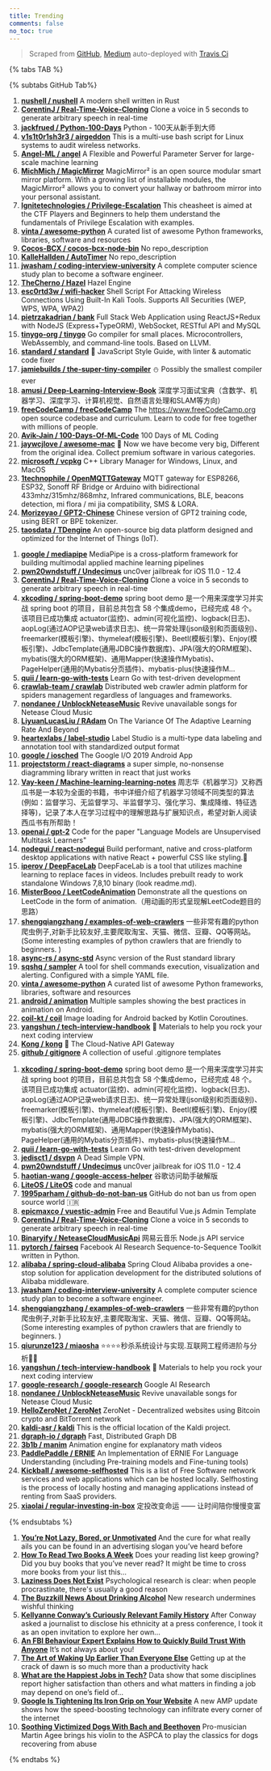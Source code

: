 ```yaml
---
title: Trending
comments: false
no_toc: true
---
```


> Scraped from [GitHub](https://github.com/trending), [Medium](https://medium.com/topic/popular)
auto-deployed with [Travis Ci](https://travis-ci.org/)

{% tabs TAB %}
<!-- tab GitHub -->
{% subtabs GitHub Tab%}
<!-- tab Daily -->
1. [**nushell / nushell**](https://github.com/nushell/nushell)
A modern shell written in Rust
2. [**CorentinJ / Real-Time-Voice-Cloning**](https://github.com/CorentinJ/Real-Time-Voice-Cloning)
Clone a voice in 5 seconds to generate arbitrary speech in real-time
3. [**jackfrued / Python-100-Days**](https://github.com/jackfrued/Python-100-Days)
Python - 100天从新手到大师
4. [**v1s1t0r1sh3r3 / airgeddon**](https://github.com/v1s1t0r1sh3r3/airgeddon)
This is a multi-use bash script for Linux systems to audit wireless networks.
5. [**Angel-ML / angel**](https://github.com/Angel-ML/angel)
A Flexible and Powerful Parameter Server for large-scale machine learning
6. [**MichMich / MagicMirror**](https://github.com/MichMich/MagicMirror)
MagicMirror² is an open source modular smart mirror platform. With a growing list of installable modules, the MagicMirror² allows you to convert your hallway or bathroom mirror into your personal assistant.
7. [**Ignitetechnologies / Privilege-Escalation**](https://github.com/Ignitetechnologies/Privilege-Escalation)
This cheasheet is aimed at the CTF Players and Beginners to help them understand the fundamentals of Privilege Escalation with examples.
8. [**vinta / awesome-python**](https://github.com/vinta/awesome-python)
A curated list of awesome Python frameworks, libraries, software and resources
9. [**Cocos-BCX / cocos-bcx-node-bin**](https://github.com/Cocos-BCX/cocos-bcx-node-bin)
No repo_description
10. [**KalleHallden / AutoTimer**](https://github.com/KalleHallden/AutoTimer)
No repo_description
11. [**jwasham / coding-interview-university**](https://github.com/jwasham/coding-interview-university)
A complete computer science study plan to become a software engineer.
12. [**TheCherno / Hazel**](https://github.com/TheCherno/Hazel)
Hazel Engine
13. [**esc0rtd3w / wifi-hacker**](https://github.com/esc0rtd3w/wifi-hacker)
Shell Script For Attacking Wireless Connections Using Built-In Kali Tools. Supports All Securities (WEP, WPS, WPA, WPA2)
14. [**pietrzakadrian / bank**](https://github.com/pietrzakadrian/bank)
Full Stack Web Application using ReactJS+Redux with NodeJS (Express+TypeORM), WebSocket, RESTful API and MySQL
15. [**tinygo-org / tinygo**](https://github.com/tinygo-org/tinygo)
Go compiler for small places. Microcontrollers, WebAssembly, and command-line tools. Based on LLVM.
16. [**standard / standard**](https://github.com/standard/standard)
🌟 JavaScript Style Guide, with linter & automatic code fixer
17. [**jamiebuilds / the-super-tiny-compiler**](https://github.com/jamiebuilds/the-super-tiny-compiler)
⛄️ Possibly the smallest compiler ever
18. [**amusi / Deep-Learning-Interview-Book**](https://github.com/amusi/Deep-Learning-Interview-Book)
深度学习面试宝典（含数学、机器学习、深度学习、计算机视觉、自然语言处理和SLAM等方向）
19. [**freeCodeCamp / freeCodeCamp**](https://github.com/freeCodeCamp/freeCodeCamp)
The https://www.freeCodeCamp.org open source codebase and curriculum. Learn to code for free together with millions of people.
20. [**Avik-Jain / 100-Days-Of-ML-Code**](https://github.com/Avik-Jain/100-Days-Of-ML-Code)
100 Days of ML Coding
21. [**jaywcjlove / awesome-mac**](https://github.com/jaywcjlove/awesome-mac)
 Now we have become very big, Different from the original idea. Collect premium software in various categories.
22. [**microsoft / vcpkg**](https://github.com/microsoft/vcpkg)
C++ Library Manager for Windows, Linux, and MacOS
23. [**1technophile / OpenMQTTGateway**](https://github.com/1technophile/OpenMQTTGateway)
MQTT gateway for ESP8266, ESP32, Sonoff RF Bridge or Arduino with bidirectional 433mhz/315mhz/868mhz, Infrared communications, BLE, beacons detection, mi flora / mi jia compatibility, SMS & LORA.
24. [**Morizeyao / GPT2-Chinese**](https://github.com/Morizeyao/GPT2-Chinese)
Chinese version of GPT2 training code, using BERT or BPE tokenizer.
25. [**taosdata / TDengine**](https://github.com/taosdata/TDengine)
An open-source big data platform designed and optimized for the Internet of Things (IoT).
<!-- endtab -->
<!-- tab Weekly -->
1. [**google / mediapipe**](https://github.com/google/mediapipe)
MediaPipe is a cross-platform framework for building multimodal applied machine learning pipelines
2. [**pwn20wndstuff / Undecimus**](https://github.com/pwn20wndstuff/Undecimus)
unc0ver jailbreak for iOS 11.0 - 12.4
3. [**CorentinJ / Real-Time-Voice-Cloning**](https://github.com/CorentinJ/Real-Time-Voice-Cloning)
Clone a voice in 5 seconds to generate arbitrary speech in real-time
4. [**xkcoding / spring-boot-demo**](https://github.com/xkcoding/spring-boot-demo)
spring boot demo 是一个用来深度学习并实战 spring boot 的项目，目前总共包含 58 个集成demo，已经完成 48 个。 该项目已成功集成 actuator(监控)、admin(可视化监控)、logback(日志)、aopLog(通过AOP记录web请求日志)、统一异常处理(json级别和页面级别)、freemarker(模板引擎)、thymeleaf(模板引擎)、Beetl(模板引擎)、Enjoy(模板引擎)、JdbcTemplate(通用JDBC操作数据库)、JPA(强大的ORM框架)、mybatis(强大的ORM框架)、通用Mapper(快速操作Mybatis)、PageHelper(通用的Mybatis分页插件)、mybatis-plus(快速操作M…
5. [**quii / learn-go-with-tests**](https://github.com/quii/learn-go-with-tests)
Learn Go with test-driven development
6. [**crawlab-team / crawlab**](https://github.com/crawlab-team/crawlab)
Distributed web crawler admin platform for spiders management regardless of languages and frameworks.
7. [**nondanee / UnblockNeteaseMusic**](https://github.com/nondanee/UnblockNeteaseMusic)
Revive unavailable songs for Netease Cloud Music
8. [**LiyuanLucasLiu / RAdam**](https://github.com/LiyuanLucasLiu/RAdam)
On The Variance Of The Adaptive Learning Rate And Beyond
9. [**heartexlabs / label-studio**](https://github.com/heartexlabs/label-studio)
Label Studio is a multi-type data labeling and annotation tool with standardized output format
10. [**google / iosched**](https://github.com/google/iosched)
The Google I/O 2019 Android App
11. [**projectstorm / react-diagrams**](https://github.com/projectstorm/react-diagrams)
a super simple, no-nonsense diagramming library written in react that just works
12. [**Vay-keen / Machine-learning-learning-notes**](https://github.com/Vay-keen/Machine-learning-learning-notes)
周志华《机器学习》又称西瓜书是一本较为全面的书籍，书中详细介绍了机器学习领域不同类型的算法(例如：监督学习、无监督学习、半监督学习、强化学习、集成降维、特征选择等)，记录了本人在学习过程中的理解思路与扩展知识点，希望对新人阅读西瓜书有所帮助！
13. [**openai / gpt-2**](https://github.com/openai/gpt-2)
Code for the paper "Language Models are Unsupervised Multitask Learners"
14. [**nodegui / react-nodegui**](https://github.com/nodegui/react-nodegui)
Build performant, native and cross-platform desktop applications with native React + powerful CSS like styling.🚀
15. [**iperov / DeepFaceLab**](https://github.com/iperov/DeepFaceLab)
DeepFaceLab is a tool that utilizes machine learning to replace faces in videos. Includes prebuilt ready to work standalone Windows 7,8,10 binary (look readme.md).
16. [**MisterBooo / LeetCodeAnimation**](https://github.com/MisterBooo/LeetCodeAnimation)
Demonstrate all the questions on LeetCode in the form of animation.（用动画的形式呈现解LeetCode题目的思路）
17. [**shengqiangzhang / examples-of-web-crawlers**](https://github.com/shengqiangzhang/examples-of-web-crawlers)
一些非常有趣的python爬虫例子,对新手比较友好,主要爬取淘宝、天猫、微信、豆瓣、QQ等网站。(Some interesting examples of python crawlers that are friendly to beginners. )
18. [**async-rs / async-std**](https://github.com/async-rs/async-std)
Async version of the Rust standard library
19. [**sqshq / sampler**](https://github.com/sqshq/sampler)
A tool for shell commands execution, visualization and alerting. Configured with a simple YAML file.
20. [**vinta / awesome-python**](https://github.com/vinta/awesome-python)
A curated list of awesome Python frameworks, libraries, software and resources
21. [**android / animation**](https://github.com/android/animation)
Multiple samples showing the best practices in animation on Android.
22. [**coil-kt / coil**](https://github.com/coil-kt/coil)
Image loading for Android backed by Kotlin Coroutines.
23. [**yangshun / tech-interview-handbook**](https://github.com/yangshun/tech-interview-handbook)
💯 Materials to help you rock your next coding interview
24. [**Kong / kong**](https://github.com/Kong/kong)
🦍 The Cloud-Native API Gateway
25. [**github / gitignore**](https://github.com/github/gitignore)
A collection of useful .gitignore templates
<!-- endtab -->
<!-- tab Monthly -->
1. [**xkcoding / spring-boot-demo**](https://github.com/xkcoding/spring-boot-demo)
spring boot demo 是一个用来深度学习并实战 spring boot 的项目，目前总共包含 58 个集成demo，已经完成 48 个。 该项目已成功集成 actuator(监控)、admin(可视化监控)、logback(日志)、aopLog(通过AOP记录web请求日志)、统一异常处理(json级别和页面级别)、freemarker(模板引擎)、thymeleaf(模板引擎)、Beetl(模板引擎)、Enjoy(模板引擎)、JdbcTemplate(通用JDBC操作数据库)、JPA(强大的ORM框架)、mybatis(强大的ORM框架)、通用Mapper(快速操作Mybatis)、PageHelper(通用的Mybatis分页插件)、mybatis-plus(快速操作M…
2. [**quii / learn-go-with-tests**](https://github.com/quii/learn-go-with-tests)
Learn Go with test-driven development
3. [**jedisct1 / dsvpn**](https://github.com/jedisct1/dsvpn)
A Dead Simple VPN.
4. [**pwn20wndstuff / Undecimus**](https://github.com/pwn20wndstuff/Undecimus)
unc0ver jailbreak for iOS 11.0 - 12.4
5. [**haotian-wang / google-access-helper**](https://github.com/haotian-wang/google-access-helper)
谷歌访问助手破解版
6. [**LiteOS / LiteOS**](https://github.com/LiteOS/LiteOS)
code and manual
7. [**1995parham / github-do-not-ban-us**](https://github.com/1995parham/github-do-not-ban-us)
GitHub do not ban us from open source world 🇮🇷
8. [**epicmaxco / vuestic-admin**](https://github.com/epicmaxco/vuestic-admin)
Free and Beautiful Vue.js Admin Template
9. [**CorentinJ / Real-Time-Voice-Cloning**](https://github.com/CorentinJ/Real-Time-Voice-Cloning)
Clone a voice in 5 seconds to generate arbitrary speech in real-time
10. [**Binaryify / NeteaseCloudMusicApi**](https://github.com/Binaryify/NeteaseCloudMusicApi)
网易云音乐 Node.js API service
11. [**pytorch / fairseq**](https://github.com/pytorch/fairseq)
Facebook AI Research Sequence-to-Sequence Toolkit written in Python.
12. [**alibaba / spring-cloud-alibaba**](https://github.com/alibaba/spring-cloud-alibaba)
Spring Cloud Alibaba provides a one-stop solution for application development for the distributed solutions of Alibaba middleware.
13. [**jwasham / coding-interview-university**](https://github.com/jwasham/coding-interview-university)
A complete computer science study plan to become a software engineer.
14. [**shengqiangzhang / examples-of-web-crawlers**](https://github.com/shengqiangzhang/examples-of-web-crawlers)
一些非常有趣的python爬虫例子,对新手比较友好,主要爬取淘宝、天猫、微信、豆瓣、QQ等网站。(Some interesting examples of python crawlers that are friendly to beginners. )
15. [**qiurunze123 / miaosha**](https://github.com/qiurunze123/miaosha)
⭐⭐⭐⭐秒杀系统设计与实现.互联网工程师进阶与分析🙋🐓
16. [**yangshun / tech-interview-handbook**](https://github.com/yangshun/tech-interview-handbook)
💯 Materials to help you rock your next coding interview
17. [**google-research / google-research**](https://github.com/google-research/google-research)
Google AI Research
18. [**nondanee / UnblockNeteaseMusic**](https://github.com/nondanee/UnblockNeteaseMusic)
Revive unavailable songs for Netease Cloud Music
19. [**HelloZeroNet / ZeroNet**](https://github.com/HelloZeroNet/ZeroNet)
ZeroNet - Decentralized websites using Bitcoin crypto and BitTorrent network
20. [**kaldi-asr / kaldi**](https://github.com/kaldi-asr/kaldi)
This is the official location of the Kaldi project.
21. [**dgraph-io / dgraph**](https://github.com/dgraph-io/dgraph)
Fast, Distributed Graph DB
22. [**3b1b / manim**](https://github.com/3b1b/manim)
Animation engine for explanatory math videos
23. [**PaddlePaddle / ERNIE**](https://github.com/PaddlePaddle/ERNIE)
An Implementation of ERNIE For Language Understanding (including Pre-training models and Fine-tuning tools)
24. [**Kickball / awesome-selfhosted**](https://github.com/Kickball/awesome-selfhosted)
This is a list of Free Software network services and web applications which can be hosted locally. Selfhosting is the process of locally hosting and managing applications instead of renting from SaaS providers.
25. [**xiaolai / regular-investing-in-box**](https://github.com/xiaolai/regular-investing-in-box)
定投改变命运 —— 让时间陪你慢慢变富
<!-- endtab -->
{% endsubtabs %}
<!-- endtab --><!-- tab Medium -->
1. [**You’re Not Lazy, Bored, or Unmotivated**](https://forge.medium.com/youre-not-lazy-bored-or-unmotivated-35891b1f3376?source=topic_page---------------------------20)
And the cure for what really ails you can be found in an advertising slogan you’ve heard before
2. [**How To Read Two Books A Week**](https://forge.medium.com/how-to-read-two-books-a-week-414f4d3148e8?source=topic_page---------0------------------1)
Does your reading list keep growing? Did you buy books that you’ve never read? It might be time to cross more books from your list this…
3. [**Laziness Does Not Exist**](https://humanparts.medium.com/laziness-does-not-exist-3af27e312d01?source=topic_page---------1------------------1)
Psychological research is clear: when people procrastinate, there's usually a good reason
4. [**The Buzzkill News About Drinking Alcohol**](https://elemental.medium.com/the-buzzkill-news-about-drinking-alcohol-fb0e837a68b?source=topic_page---------2------------------1)
New research undermines wishful thinking
5. [**Kellyanne Conway’s Curiously Relevant Family History**](https://gen.medium.com/kellyanne-conways-curiously-relevant-family-history-88c0f86876de?source=topic_page---------4------------------1)
After Conway asked a journalist to disclose his ethnicity at a press conference, I took it as an open invitation to explore her own…
6. [**An FBI Behaviour Expert Explains How to Quickly Build Trust With Anyone**](https://medium.com/personal-growth/an-fbi-behaviour-expert-explains-how-to-quickly-build-trust-with-anyone-94a05be01cea?source=topic_page---------5------------------1)
It’s not always about you!
7. [**The Art of Waking Up Earlier Than Everyone Else**](https://humanparts.medium.com/the-truth-about-why-you-need-to-wake-up-early-4ce358303617?source=topic_page---------6------------------1)
Getting up at the crack of dawn is so much more than a productivity hack
8. [**What are the Happiest Jobs in Tech?**](https://towardsdatascience.com/what-are-the-happiest-jobs-in-tech-4c4d33e065f0?source=topic_page---------7------------------1)
Data show that some disciplines report higher satisfaction than others and what matters in finding a job  may depend on one’s field of…
9. [**Google Is Tightening Its Iron Grip on Your Website**](https://onezero.medium.com/google-is-tightening-its-iron-grip-on-your-website-27e06b3150e0?source=topic_page---------8------------------1)
A new AMP update shows how the speed-boosting technology can infiltrate every corner of the internet
10. [**Soothing Victimized Dogs With Bach and Beethoven**](https://tenderly.medium.com/soothing-victimized-dogs-with-bach-and-beethoven-6f92eeb0e51a?source=topic_page---------9------------------1)
Pro-musician Martin Agee brings his violin to the ASPCA to play the classics for dogs recovering from abuse
<!-- endtab -->
{% endtabs %}
